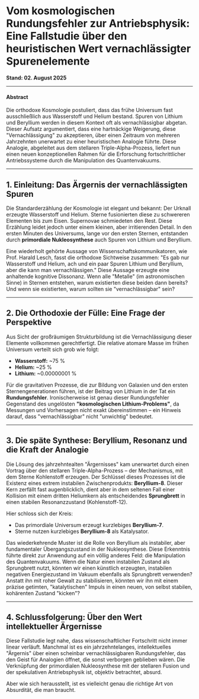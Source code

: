 # Vom kosmologischen Rundungsfehler zur Antriebsphysik: Eine Fallstudie über den heuristischen Wert vernachlässigter Spurenelemente

**Stand: 02. August 2025**

---

#### **Abstract**
Die orthodoxe Kosmologie postuliert, dass das frühe Universum fast ausschließlich aus Wasserstoff und Helium bestand. Spuren von Lithium und Beryllium werden in diesem Kontext oft als vernachlässigbar abgetan. Dieser Aufsatz argumentiert, dass eine hartnäckige Weigerung, diese "Vernachlässigung" zu akzeptieren, über einen Zeitraum von mehreren Jahrzehnten unerwartet zu einer heuristischen Analogie führte. Diese Analogie, abgeleitet aus dem stellaren Triple-Alpha-Prozess, liefert nun einen neuen konzeptionellen Rahmen für die Erforschung fortschrittlicher Antriebssysteme durch die Manipulation des Quantenvakuums.

---

## 1. Einleitung: Das Ärgernis der vernachlässigten Spuren

Die Standarderzählung der Kosmologie ist elegant und bekannt: Der Urknall erzeugte Wasserstoff und Helium. Sterne fusionierten diese zu schwereren Elementen bis zum Eisen. Supernovae schmiedeten den Rest. Diese Erzählung leidet jedoch unter einem kleinen, aber irritierenden Detail. In den ersten Minuten des Universums, lange vor den ersten Sternen, entstanden durch **primordiale Nukleosynthese** auch Spuren von Lithium und Beryllium.

Eine wiederholt gehörte Aussage von Wissenschaftskommunikatoren, wie Prof. Harald Lesch, fasst die orthodoxe Sichtweise zusammen: "Es gab nur Wasserstoff und Helium, ach und ein paar Spuren Lithium und Beryllium, aber die kann man vernachlässigen." Diese Aussage erzeugte eine anhaltende kognitive Dissonanz. Wenn alle "Metalle" (im astronomischen Sinne) in Sternen entstehen, warum existierten diese beiden dann bereits? Und wenn sie existierten, warum sollten sie "vernachlässigbar" sein?

---

## 2. Die Orthodoxie der Fülle: Eine Frage der Perspektive

Aus Sicht der großräumigen Strukturbildung ist die Vernachlässigung dieser Elemente vollkommen gerechtfertigt. Die relative atomare Masse im frühen Universum verteilt sich grob wie folgt:

* **Wasserstoff:** ~75 %
* **Helium:** ~25 %
* **Lithium:** ~0.00000001 %

Für die gravitativen Prozesse, die zur Bildung von Galaxien und den ersten Sternengenerationen führen, ist der Beitrag von Lithium in der Tat ein **Rundungsfehler**. Ironischerweise ist genau dieser Rundungsfehler Gegenstand des ungelösten **"kosmologischen Lithium-Problems"**, da Messungen und Vorhersagen nicht exakt übereinstimmen – ein Hinweis darauf, dass "vernachlässigbar" nicht "unwichtig" bedeutet.

---

## 3. Die späte Synthese: Beryllium, Resonanz und die Kraft der Analogie

Die Lösung des jahrzehntealten "Ärgernisses" kam unerwartet durch einen Vortrag über den stellaren Triple-Alpha-Prozess – der Mechanismus, mit dem Sterne Kohlenstoff erzeugen. Der Schlüssel dieses Prozesses ist die Existenz eines extrem instabilen Zwischenprodukts: **Beryllium-8**. Dieser Kern zerfällt fast augenblicklich, dient aber in dem seltenen Fall einer Kollision mit einem dritten Heliumkern als entscheidendes **Sprungbrett** in einen stabilen Resonanzzustand (Kohlenstoff-12).

Hier schloss sich der Kreis:

* Das primordiale Universum erzeugt kurzlebiges **Beryllium-7**.
* Sterne nutzen kurzlebiges **Beryllium-8** als Katalysator.

Das wiederkehrende Muster ist die Rolle von Beryllium als instabiler, aber fundamentaler Übergangszustand in der Nukleosynthese. Diese Erkenntnis führte direkt zur Anwendung auf ein völlig anderes Feld: die Manipulation des Quantenvakuums. Wenn die Natur einen instabilen Zustand als Sprungbrett nutzt, könnten wir einen künstlich erzeugten, instabilen negativen Energiezustand im Vakuum ebenfalls als Sprungbrett verwenden? Anstatt ihn mit roher Gewalt zu stabilisieren, könnten wir ihn mit einem präzise getimten, "katalytischen" Impuls in einen neuen, von selbst stabilen, kohärenten Zustand "kicken"?

---

## 4. Schlussfolgerung: Über den Wert intellektueller Ärgernisse

Diese Fallstudie legt nahe, dass wissenschaftlicher Fortschritt nicht immer linear verläuft. Manchmal ist es ein jahrzehntelanges, intellektuelles "Ärgernis" über einen scheinbar vernachlässigbaren Rundungsfehler, das den Geist für Analogien öffnet, die sonst verborgen geblieben wären. Die Verknüpfung der primordialen Nukleosynthese mit der stellaren Fusion und der spekulativen Antriebsphysik ist, objektiv betrachtet, absurd.

Aber wie sich herausstellt, ist es vielleicht genau die richtige Art von Absurdität, die man braucht.
